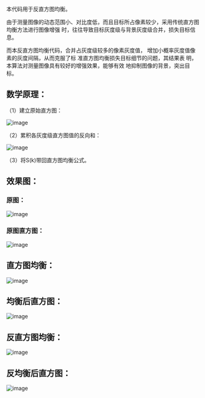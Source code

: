 本代码用于反直方图均衡。

由于测量图像的动态范围小、对比度低，而且目标所占像素较少，采用传统直方图均衡方法进行图像增强 时，往往导致目标灰度级与背景灰度级合并，损失目标信息。

而本反直方图均衡代码，合并占灰度级较多的像素灰度值， 增加小概率灰度值像素的灰度间隔，从而克服了标 准直方图均衡损失目标细节的问题，其结果表 明，本算法对测量图像具有较好的增强效果，能够有效 地抑制图像的背景，突出目标。

## **数学原理：**

（1）建立原始直方图：



![image](http://pco31cl5b.bkt.clouddn.com/18-7-30/29540178.jpg)

（2）累积各灰度级直方图值的反向和：



![image](http://pco31cl5b.bkt.clouddn.com/18-7-30/65175493.jpg)


（3）将S(k)带回直方图均衡公式。



## 效果图：

### 原图：
![image](http://pco31cl5b.bkt.clouddn.com/18-7-30/58904745.jpg)

### 原图直方图：

![image](http://pco31cl5b.bkt.clouddn.com/18-7-30/81017104.jpg)

## 直方图均衡：

![image](http://pco31cl5b.bkt.clouddn.com/18-7-30/1604248.jpg)

## 均衡后直方图：

![image](http://pco31cl5b.bkt.clouddn.com/18-7-30/28108786.jpg)

## 反直方图均衡：

![image](http://pco31cl5b.bkt.clouddn.com/18-7-30/49482982.jpg)

## 反均衡后直方图：

![image](http://pco31cl5b.bkt.clouddn.com/18-7-30/19050755.jpg)
